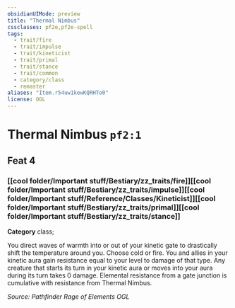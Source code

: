 ```yaml
---
obsidianUIMode: preview
title: "Thermal Nimbus"
cssclasses: pf2e,pf2e-spell
tags:
  - trait/fire
  - trait/impulse
  - trait/kineticist
  - trait/primal
  - trait/stance
  - trait/common
  - category/class
  - remaster
aliases: "Item.r54uw1kewKQRHTo0"
license: OGL
---
```

# Thermal Nimbus `pf2:1`
## Feat 4
### [[cool folder/Important stuff/Bestiary/zz_traits/fire]][[cool folder/Important stuff/Bestiary/zz_traits/impulse]][[cool folder/Important stuff/Reference/Classes/Kineticist]][[cool folder/Important stuff/Bestiary/zz_traits/primal]][[cool folder/Important stuff/Bestiary/zz_traits/stance]]

**Category** class; 




You direct waves of warmth into or out of your kinetic gate to drastically shift the temperature around you. Choose cold or fire. You and allies in your kinetic aura gain resistance equal to your level to damage of that type. Any creature that starts its turn in your kinetic aura or moves into your aura during its turn takes 0 damage. Elemental resistance from a gate junction is cumulative with resistance from Thermal Nimbus.

*Source: Pathfinder Rage of Elements*
*OGL*